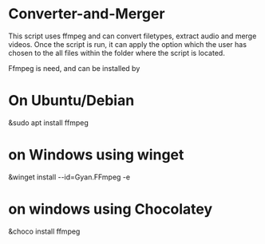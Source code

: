 # Converter-and-Merger
This script uses ffmpeg and can convert filetypes, extract audio and merge videos. 
Once the script is run, it can apply the option which the user has chosen to the all files within the folder where the script is located.


Ffmpeg is need, and can be installed by
# On Ubuntu/Debian 
  &sudo apt install ffmpeg
# on Windows using winget
  &winget install --id=Gyan.FFmpeg  -e
# on windows using Chocolatey 
  &choco install ffmpeg
